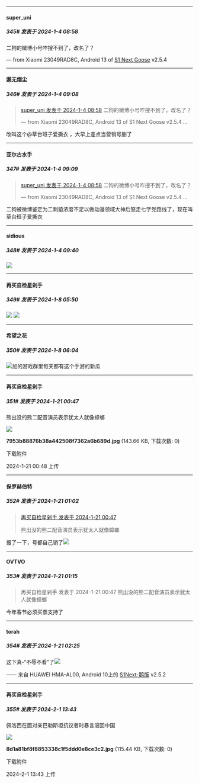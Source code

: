 
*****

####  super_uni  
##### 345#       发表于 2024-1-4 08:58

二狗的微博小号咋搜不到了，改名了？

— from Xiaomi 23049RAD8C, Android 13 of [S1 Next Goose](https://pan.baidu.com/s/1mi43uRm) v2.5.4


*****

####  邈无烟尘  
##### 346#       发表于 2024-1-4 09:08

<blockquote><a href="httphttps://bbs.saraba1st.com/2b/forum.php?mod=redirect&amp;goto=findpost&amp;pid=63530084&amp;ptid=2162144" target="_blank">super_uni 发表于 2024-1-4 08:58</a>
二狗的微博小号咋搜不到了，改名了？

— from Xiaomi 23049RAD8C, Android 13 of S1 Next Goose v2.5.4 ...</blockquote>
改叫这个@草台班子爱撕衣 ，大早上差点当营销号删了

*****

####  亚尔古水手  
##### 347#       发表于 2024-1-4 09:09

<blockquote><a href="httphttps://bbs.saraba1st.com/2b/forum.php?mod=redirect&amp;goto=findpost&amp;pid=63530084&amp;ptid=2162144" target="_blank">super_uni 发表于 2024-1-4 08:58</a>
二狗的微博小号咋搜不到了，改名了？

— from Xiaomi 23049RAD8C, Android 13 of S1 Next Goose v2.5.4 ...</blockquote>
二狗被微博鉴定为二刺猿浓度不足以做动漫领域大神后怒走七字党路线了，现在叫草台班子爱撕衣


*****

####  sidious  
##### 348#       发表于 2024-1-4 09:40

<img src="https://static.saraba1st.com/image/smiley/face2017/274.png" referrerpolicy="no-referrer">

*****

####  再买自检星剁手  
##### 349#       发表于 2024-1-8 05:50

<img src="https://p.sda1.dev/15/03496882014cb6661d98fb9b4a67a199/CMP_20240108055024781.jpg" referrerpolicy="no-referrer">

<img src="https://p.sda1.dev/15/f32ef0850a3d90f58443389a7d73e9bc/CMP_20240108054931458.jpg" referrerpolicy="no-referrer">


*****

####  希望之花  
##### 350#       发表于 2024-1-8 06:04

<img src="https://static.saraba1st.com/image/smiley/face2017/067.png" referrerpolicy="no-referrer">加的游戏群里每天都有这个手游的新瓜

*****

####  再买自检星剁手  
##### 351#       发表于 2024-1-21 00:47

熊出没的熊二配音演员表示犹太人就像蟑螂

<img src="https://img.saraba1st.com/forum/202401/21/004824ullw3zy73nh8yv8f.jpg" referrerpolicy="no-referrer">

<strong>7953b88876b38a442508f7362a6b689d.jpg</strong> (143.66 KB, 下载次数: 0)

下载附件

2024-1-21 00:48 上传


*****

####  保罗赫伯特  
##### 352#       发表于 2024-1-21 01:02

<blockquote><a href="httphttps://bbs.saraba1st.com/2b/forum.php?mod=redirect&amp;goto=findpost&amp;pid=63717821&amp;ptid=2162144" target="_blank">再买自检星剁手 发表于 2024-1-21 00:47</a>

熊出没的熊二配音演员表示犹太人就像蟑螂</blockquote>
搜了一下，号都自己销了<img src="https://static.saraba1st.com/image/smiley/face2017/010.png" referrerpolicy="no-referrer">


*****

####  OVTVO  
##### 353#       发表于 2024-1-21 01:15

<blockquote>再买自检星剁手 发表于 2024-1-21 00:47
熊出没的熊二配音演员表示犹太人就像蟑螂</blockquote>
今年春节必须买票支持了


*****

####  torah  
##### 354#       发表于 2024-1-21 02:25

这下真-“不辱不看”了<img src="https://static.saraba1st.com/image/smiley/face2017/067.png" referrerpolicy="no-referrer">

—— 来自 HUAWEI HMA-AL00, Android 10上的 [S1Next-鹅版](https://github.com/ykrank/S1-Next/releases) v2.5.2

*****

####  再买自检星剁手  
##### 355#       发表于 2024-2-1 13:43

佩洛西在面对亲巴勒斯坦抗议者时暴言滚回中国

<img src="https://img.saraba1st.com/forum/202402/01/134353ecpph1415geh0pwp.jpg" referrerpolicy="no-referrer">

<strong>8d1a81bf8f8853338c1f5ddd0e8ce3c2.jpg</strong> (115.44 KB, 下载次数: 0)

下载附件

2024-2-1 13:43 上传

